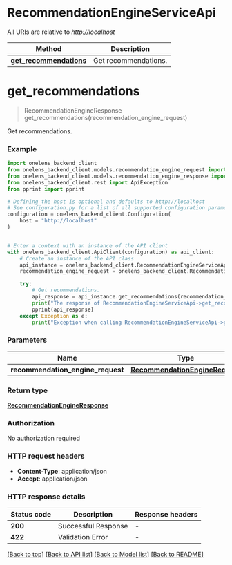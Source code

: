 # RecommendationEngineServiceApi

All URIs are relative to *http://localhost*

Method | Description
------------- | -------------
[**get_recommendations**](RecommendationEngineServiceApi.md#get_recommendations) | Get recommendations.


# **get_recommendations**
> RecommendationEngineResponse get_recommendations(recommendation_engine_request)

Get recommendations.

### Example


```python
import onelens_backend_client
from onelens_backend_client.models.recommendation_engine_request import RecommendationEngineRequest
from onelens_backend_client.models.recommendation_engine_response import RecommendationEngineResponse
from onelens_backend_client.rest import ApiException
from pprint import pprint

# Defining the host is optional and defaults to http://localhost
# See configuration.py for a list of all supported configuration parameters.
configuration = onelens_backend_client.Configuration(
    host = "http://localhost"
)


# Enter a context with an instance of the API client
with onelens_backend_client.ApiClient(configuration) as api_client:
    # Create an instance of the API class
    api_instance = onelens_backend_client.RecommendationEngineServiceApi(api_client)
    recommendation_engine_request = onelens_backend_client.RecommendationEngineRequest() # RecommendationEngineRequest | 

    try:
        # Get recommendations.
        api_response = api_instance.get_recommendations(recommendation_engine_request)
        print("The response of RecommendationEngineServiceApi->get_recommendations:\n")
        pprint(api_response)
    except Exception as e:
        print("Exception when calling RecommendationEngineServiceApi->get_recommendations: %s\n" % e)
```



### Parameters


Name | Type | Description  | Notes
------------- | ------------- | ------------- | -------------
 **recommendation_engine_request** | [**RecommendationEngineRequest**](RecommendationEngineRequest.md)|  | 

### Return type

[**RecommendationEngineResponse**](RecommendationEngineResponse.md)

### Authorization

No authorization required

### HTTP request headers

 - **Content-Type**: application/json
 - **Accept**: application/json

### HTTP response details

| Status code | Description | Response headers |
|-------------|-------------|------------------|
**200** | Successful Response |  -  |
**422** | Validation Error |  -  |

[[Back to top]](#) [[Back to API list]](../README.md#documentation-for-api-endpoints) [[Back to Model list]](../README.md#documentation-for-models) [[Back to README]](../README.md)


